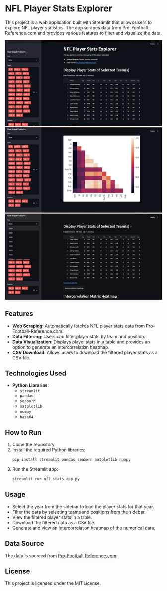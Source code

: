 # NFL Player Stats Explorer

This project is a web application built with Streamlit that allows users to explore NFL player statistics. The app scrapes data from Pro-Football-Reference.com and provides various features to filter and visualize the data.

![Demo](images/1.png)
![Demo2](images/2.png)
![Demo3](images/3.png)

## Features

- **Web Scraping**: Automatically fetches NFL player stats data from Pro-Football-Reference.com.
- **Data Filtering**: Users can filter player stats by team and position.
- **Data Visualization**: Displays player stats in a table and provides an option to generate an intercorrelation heatmap.
- **CSV Download**: Allows users to download the filtered player stats as a CSV file.

## Technologies Used

- **Python Libraries**: 
  - `streamlit`
  - `pandas`
  - `seaborn`
  - `matplotlib`
  - `numpy`
  - `base64`

## How to Run

1. Clone the repository.
2. Install the required Python libraries:
   ```sh
   pip install streamlit pandas seaborn matplotlib numpy
   ```
3. Run the Streamlit app:
	```sh
	streamlit run nfl_stats_app.py
	```

## Usage

- Select the year from the sidebar to load the player stats for that year.
- Filter the data by selecting teams and positions from the sidebar.
- View the filtered player stats in a table.
- Download the filtered data as a CSV file.
- Generate and view an intercorrelation heatmap of the numerical data.

## Data Source

The data is sourced from [Pro-Football-Reference.com](https://www.pro-football-reference.com/).

## License

This project is licensed under the MIT License.